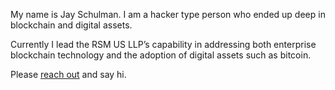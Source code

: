 My name is Jay Schulman. I am a hacker type person who ended up deep in blockchain and digital assets.

Currently I lead the RSM US LLP’s capability in addressing both enterprise blockchain technology and the adoption of digital assets such as bitcoin.

Please [reach out](mailto:interesting@jayschulman.com) and say hi.
